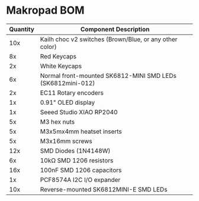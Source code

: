 # Makropad BOM

| Quantity | Component Description                              |
|----------|----------------------------------------------------|
| 10x      | Kailh choc v2 switches (Brown/Blue, or any other color) |
| 8x       | Red Keycaps                                        |
| 2x       | White Keycaps                                      |
| 6x       | Normal front-mounted SK6812-MINI SMD LEDs (SK6812mini-012) |
| 2x       | EC11 Rotary encoders                               |
| 1x       | 0.91" OLED display                                 |
| 1x       | Seeed Studio XIAO RP2040                           |
| 5x       | M3 hex nuts                                        |
| 5x       | M3x5mx4mm heatset inserts                          |
| 5x       | M3x16mm screws                                     |
| 12x      | SMD Diodes (1N4148W)                               |
| 6x       | 10kΩ SMD 1206 resistors                            |
| 16x      | 100nF SMD 1206 capacitors                          | 
| 1x       | PCF8574A I2C I/O expander                          |
| 10x      | Reverse-mounted SK6812MINI-E SMD LEDs              |

